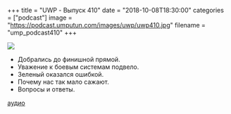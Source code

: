 +++
title = "UWP - Выпуск 410"
date = "2018-10-08T18:30:00"
categories = ["podcast"]
image = "https://podcast.umputun.com/images/uwp/uwp410.jpg"
filename = "ump_podcast410"
+++

![](https://podcast.umputun.com/images/uwp/uwp410.jpg)

- Добрались до финишной прямой.
- Уважение к боевым системам подвело.
- Зеленый оказался ошибкой.
- Почему нас так мало сажают.
- Вопросы и ответы.

[аудио](https://podcast.umputun.com/media/ump_podcast410.mp3)
<audio src="https://podcast.umputun.com/media/ump_podcast410.mp3" preload="none"></audio>
